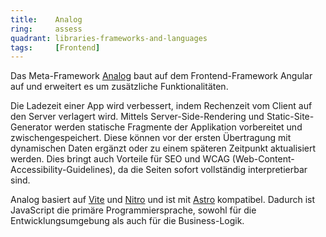```yaml
---
title:    Analog  
ring:     assess  
quadrant: libraries-frameworks-and-languages
tags:     [Frontend]
---
```


Das Meta-Framework [Analog][analog] baut auf dem Frontend-Framework Angular auf und erweitert es um zusätzliche Funktionalitäten.

Die Ladezeit einer App wird verbessert, indem Rechenzeit vom Client auf den Server verlagert wird. Mittels Server-Side-Rendering und Static-Site-Generator werden statische Fragmente der Applikation vorbereitet und zwischengespeichert. Diese können vor der ersten Übertragung mit dynamischen Daten ergänzt oder zu einem späteren Zeitpunkt aktualisiert werden. Dies bringt auch Vorteile für SEO und WCAG (Web-Content-Accessibility-Guidelines), da die Seiten sofort vollständig interpretierbar sind.

Analog basiert auf [Vite][vite] und [Nitro][nitro] und ist mit [Astro][astro] kompatibel. Dadurch ist JavaScript die primäre Programmiersprache, sowohl für die Entwicklungsumgebung als auch für die Business-Logik.

[analog]: https://analogjs.org/docs
[astro]: https://astro.build/
[nitro]: https://nitro.build/
[vite]: /tools/vite

